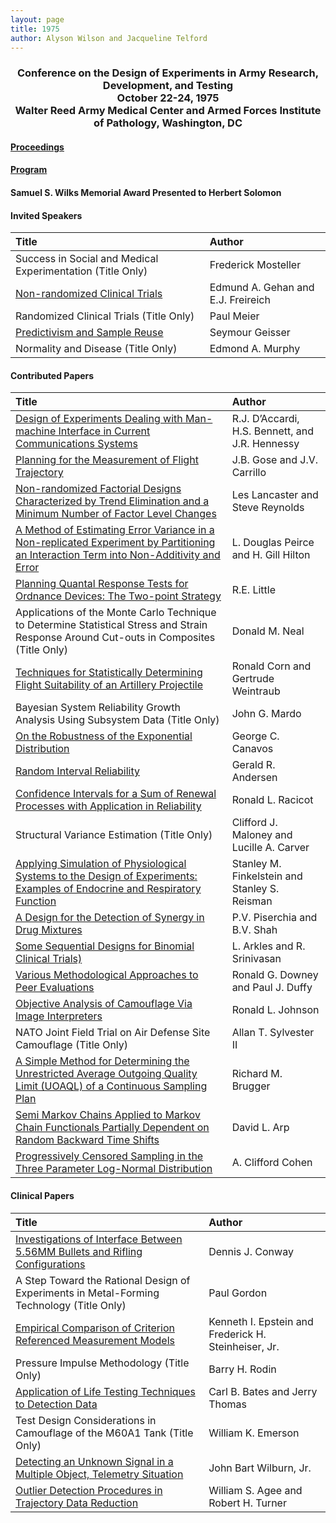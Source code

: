 ```yaml
---
layout: page
title: 1975
author: Alyson Wilson and Jacqueline Telford
---
```

<div align="center"><h3>Conference on the Design of Experiments in Army Research, Development, and Testing<br>
October 22-24, 1975<br>
Walter Reed Army Medical Center and Armed Forces Institute of Pathology, Washington, DC</h3></div>


#### [Proceedings](https://alysongwilson.github.io/ACAS/DOE3/DOE21.pdf#page=2)

#### [Program](https://alysongwilson.github.io/ACAS/DOE3/DOE21.pdf#page=8)

#### Samuel S. Wilks Memorial Award Presented to Herbert Solomon


#### Invited Speakers

| Title | Author |
| :--- | :--- |
| Success in Social and Medical Experimentation (Title Only) | Frederick Mosteller |
| [Non-randomized Clinical Trials](https://alysongwilson.github.io/ACAS/DOE3/DOE21.pdf#page=56) | Edmund A. Gehan and E.J. Freireich |
| Randomized Clinical Trials (Title Only) | Paul Meier |
| [Predictivism and Sample Reuse](https://alysongwilson.github.io/ACAS/DOE21/DOE3.pdf#page=355) | Seymour Geisser |
| Normality and Disease (Title Only) | Edmond A. Murphy |


#### Contributed Papers

| Title | Author |
| :--- | :--- |
| [Design of Experiments Dealing with Man-machine Interface in Current Communications Systems](https://alysongwilson.github.io/ACAS/DOE3/DOE21.pdf#page=29) | R.J. D’Accardi, H.S. Bennett, and J.R. Hennessy |
| [Planning for the Measurement of Flight Trajectory](https://alysongwilson.github.io/ACAS/DOE3/DOE21.pdf#page=46) | J.B. Gose and J.V. Carrillo |
| [Non-randomized Factorial Designs Characterized by Trend Elimination and a Minimum Number of Factor Level Changes](https://alysongwilson.github.io/ACAS/DOE3/DOE21.pdf#page=88) | Les Lancaster and Steve Reynolds |
| [A Method of Estimating Error Variance in a Non-replicated Experiment by Partitioning an Interaction Term into Non-Additivity and Error](https://alysongwilson.github.io/ACAS/DOE3/DOE21.pdf#page=129) | L. Douglas Peirce and H. Gill Hilton |
| [Planning Quantal Response Tests for Ordnance Devices: The Two-point Strategy](https://alysongwilson.github.io/ACAS/DOE3/DOE21.pdf#page=163) | R.E. Little |
| Applications of the Monte Carlo Technique to Determine Statistical Stress and Strain Response Around Cut-outs in Composites (Title Only) | Donald M. Neal |
| [Techniques for Statistically Determining Flight Suitability of an Artillery Projectile](https://alysongwilson.github.io/ACAS/DOE3/DOE21.pdf#page=178) | Ronald Corn and Gertrude Weintraub |
| Bayesian System Reliability Growth Analysis Using Subsystem Data (Title Only) | John G. Mardo |
| [On the Robustness of the Exponential Distribution](https://alysongwilson.github.io/ACAS/DOE3/DOE21.pdf#page=255) | George C. Canavos |
| [Random Interval Reliability](https://alysongwilson.github.io/ACAS/DOE3/DOE21.pdf#page=261) | Gerald R. Andersen |
| [Confidence Intervals for a Sum of Renewal Processes with Application in Reliability](https://alysongwilson.github.io/ACAS/DOE3/DOE21.pdf#page=280) | Ronald L. Racicot |
| Structural Variance Estimation (Title Only) | Clifford J. Maloney and Lucille A. Carver |
| [Applying Simulation of Physiological Systems to the Design of Experiments: Examples of Endocrine and Respiratory Function](https://alysongwilson.github.io/ACAS/DOE3/DOE21.pdf#page=307) | Stanley M. Finkelstein and Stanley S. Reisman |
| [A Design for the Detection of Synergy in Drug Mixtures](https://alysongwilson.github.io/ACAS/DOE3/DOE21.pdf#page=330) | P.V. Piserchia and B.V. Shah |
| [Some Sequential Designs for Binomial Clinical Trials)](https://alysongwilson.github.io/ACAS/DOE3/DOE21.pdf#page=343) | L. Arkles and R. Srinivasan |
| [Various Methodological Approaches to Peer Evaluations](https://alysongwilson.github.io/ACAS/DOE3/DOE21.pdf#page=369) | Ronald G. Downey and Paul J. Duffy |
| [Objective Analysis of Camouflage Via Image Interpreters](https://alysongwilson.github.io/ACAS/DOE3/DOE21.pdf#page=400) | Ronald L. Johnson |
| NATO Joint Field Trial on Air Defense Site Camouflage (Title Only) | Allan T. Sylvester II |
| [A Simple Method for Determining the Unrestricted Average Outgoing Quality Limit (UOAQL) of a Continuous Sampling Plan](https://alysongwilson.github.io/ACAS/DOE3/DOE21.pdf#page=414) | Richard M. Brugger |
| [Semi Markov Chains Applied to Markov Chain Functionals Partially Dependent on Random Backward Time Shifts](https://alysongwilson.github.io/ACAS/DOE3/DOE21.pdf#page=422) | David L. Arp |
| [Progressively Censored Sampling in the Three Parameter Log-Normal Distribution](https://alysongwilson.github.io/ACAS/DOE3/DOE21.pdf#page=481) | A. Clifford Cohen |


#### Clinical Papers

| Title | Author |
| :--- | :--- |
| [Investigations of Interface Between 5.56MM Bullets and Rifling Configurations](https://alysongwilson.github.io/ACAS/DOE3/DOE21.pdf#page=17) | Dennis J. Conway |
| A Step Toward the Rational Design of Experiments in Metal-Forming Technology (Title Only) | Paul Gordon |
| [Empirical Comparison of Criterion Referenced Measurement Models](https://alysongwilson.github.io/ACAS/DOE3/DOE21.pdf#page=79) | Kenneth I. Epstein and Frederick H. Steinheiser, Jr. |
| Pressure Impulse Methodology (Title Only) | Barry H. Rodin |
| [Application of Life Testing Techniques to Detection Data](https://alysongwilson.github.io/ACAS/DOE3/DOE21.pdf#page=206) | Carl B. Bates and Jerry Thomas |
| Test Design Considerations in Camouflage of the M60A1 Tank (Title Only) | William K. Emerson |
| [Detecting an Unknown Signal in a Multiple Object, Telemetry Situation](https://alysongwilson.github.io/ACAS/DOE3/DOE21.pdf#page=290) | John Bart Wilburn, Jr. |
| [Outlier Detection Procedures in Trajectory Data Reduction](https://alysongwilson.github.io/ACAS/DOE3/DOE21.pdf#page=300) | William S. Agee and Robert H. Turner |
